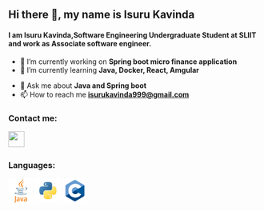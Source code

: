 
## Hi there 👋, my name is Isuru Kavinda
#### I am Isuru Kavinda,Software Engineering Undergraduate Student at SLIIT and work as Associate software engineer.

- 🔭 I’m currently working on <b>Spring boot micro finance application</b>
- 🌱 I’m currently learning <b>Java, Docker, React, Amgular</b>
<!-- - 👯 I’m looking to collaborate on ... -->
<!-- - 🤔 I’m looking for help with ... -->
- 💬 Ask me about <b>Java and Spring boot</b>
- 📫 How to reach me <b>isurukavinda999@gmail.com</b>
<!-- - 😄 Pronouns: ... -->
<!-- - ⚡ Fun fact: ... -->

### Contact me:
[<img height="32" width="32" src="https://cdn.jsdelivr.net/npm/simple-icons@v6/icons/linkedin.svg" />](www.linkedin.com/in/isuru-kavinda-255738207)

### Languages:
<img height="50" width="50" src="https://raw.githubusercontent.com/github/explore/5b3600551e122a3277c2c5368af2ad5725ffa9a1/topics/java/java.png" />
<img height="50" width="50" src="https://raw.githubusercontent.com/github/explore/80688e429a7d4ef2fca1e82350fe8e3517d3494d/topics/python/python.png" />
<img height="50" width="50" src="https://raw.githubusercontent.com/github/explore/f3e22f0dca2be955676bc70d6214b95b13354ee8/topics/c/c.png" />


